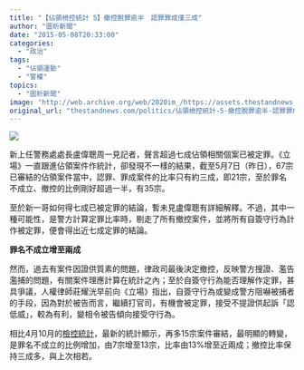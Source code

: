 ```yaml
---
title: "【佔領檢控統計 5】撤控脫罪逾半　認罪罪成僅三成"
author: "圖析新聞"
date: "2015-05-08T20:33:00"
categories:
  - "政治"
tags:
  - "佔領運動"
  - "警權"
topics:
  - "圖析新聞"
image: "http://web.archive.org/web/2020im_/https://assets.thestandnews.com/media/photos/chart-16_ZkbCJ.png"
original_url: "thestandnews.com/politics/佔領檢控統計-5-撤控脫罪逾半-認罪罪成僅三成"
---
```

![](http://web.archive.org/web/2020im_/https://assets.thestandnews.com/media/photos/chart-16_ZkbCJ.png)

新上任警務處處長盧偉聰周一見記者，聲言超過七成佔領相關個案已被定罪。《立場》一直跟進佔領案件作統計，卻發現不一樣的結果，截至5月7日（昨日），67宗已審結的佔領案件當中，認罪、罪成案件的比率只有約三成，即21宗，至於罪名不成立、撤控的比例剛好超過一半，有35宗。

至於新一哥如何得七成已被定罪的結論，暫未見盧偉聰有詳細解釋。不過，其中一種可能性，是警方計算定罪比率時，剔走了所有撤控案件，並將所有自簽守行為計作被定罪，便會得出近七成定罪的結論。

**罪名不成立增至兩成**

然而，過去有案件因證供質素的問題，律政司最後決定撤控，反映警方搜證、濫告濫捕的問題，有關案件理應計算在統計之內；至於自簽守行為能否理解作定罪，甚具爭議，人權律師莊耀洸早前向《立場》指出，自簽守行為或變成警方阻嚇被捕者的手段，因為對於被告而言，繼續打官司，有機會被定罪，接受不提證供起訴「認低威」，較為有利，變相令被告傾向接受守行為。

相比4月10月的[檢控統計](../../politics/%E4%BD%94%E9%A0%98%E6%AA%A2%E6%8E%A7%E7%B5%B1%E8%A8%88-%E5%B7%B2%E5%88%A4%E6%B1%BA%E6%A1%88%E4%BB%B652%E5%AE%97-%E8%BF%91%E5%8D%8A%E6%92%A4%E6%8E%A7%E6%88%96%E7%84%A1%E7%BD%AA/)，最新的統計顯示，再多15宗案件審結，最明顯的轉變，是罪名不成立的比例增加，由7宗增至13宗，比率由13%增至近兩成；撤控比率保持三成多，與上次相若。
